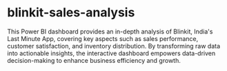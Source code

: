 # blinkit-sales-analysis
This Power BI dashboard provides an in-depth analysis of Blinkit, India's Last Minute App, covering key aspects such as sales performance, customer satisfaction, and inventory distribution. By transforming raw data into actionable insights, the interactive dashboard empowers data-driven decision-making to enhance business efficiency and growth.
